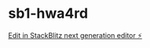 # sb1-hwa4rd

[Edit in StackBlitz next generation editor ⚡️](https://stackblitz.com/~/github.com/Kirill39127/sb1-hwa4rd)